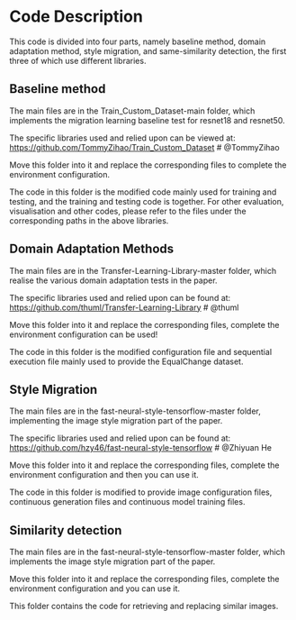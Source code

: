# Code Description

This code is divided into four parts, namely baseline method, domain adaptation method, style migration, and same-similarity detection, the first three of which use different libraries.

## Baseline method

The main files are in the Train_Custom_Dataset-main folder, which implements the migration learning baseline test for resnet18 and resnet50.

The specific libraries used and relied upon can be viewed at: https://github.com/TommyZihao/Train_Custom_Dataset # @TommyZihao

Move this folder into it and replace the corresponding files to complete the environment configuration.

The code in this folder is the modified code mainly used for training and testing, and the training and testing code is together. For other evaluation, visualisation and other codes, please refer to the files under the corresponding paths in the above libraries.

## Domain Adaptation Methods

The main files are in the Transfer-Learning-Library-master folder, which realise the various domain adaptation tests in the paper.

The specific libraries used and relied upon can be found at: https://github.com/thuml/Transfer-Learning-Library # @thuml

Move this folder into it and replace the corresponding files, complete the environment configuration can be used!

The code in this folder is the modified configuration file and sequential execution file mainly used to provide the EqualChange dataset.

## Style Migration

The main files are in the fast-neural-style-tensorflow-master folder, implementing the image style migration part of the paper.

The specific libraries used and relied upon can be found at: https://github.com/hzy46/fast-neural-style-tensorflow # @Zhiyuan He

Move this folder into it and replace the corresponding files, complete the environment configuration and then you can use it.

The code in this folder is modified to provide image configuration files, continuous generation files and continuous model training files.

## Similarity detection

The main files are in the fast-neural-style-tensorflow-master folder, which implements the image style migration part of the paper.

Move this folder into it and replace the corresponding files, complete the environment configuration and you can use it.

This folder contains the code for retrieving and replacing similar images.


